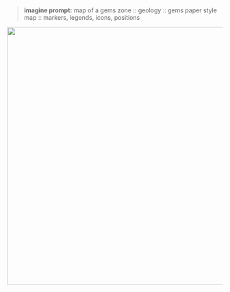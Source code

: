# 


##

> **imagine prompt:** map of a gems zone :: geology :: gems paper style map :: markers, legends, icons, positions
<img src="https://media.discordapp.net/attachments/1045477388114460703/1046868117235716227/jeet.dh_map_of_a_gems_zone_ef8fb36c-fc74-4684-8a6e-b4c5d79cbc0a.png"  height=603>
